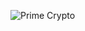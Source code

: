 ![Prime Crypto](https://github.com/chinalantern/prime/blob/master/client/src/images/screenshots/mainpage.png)
